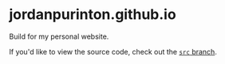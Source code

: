 # jordanpurinton.github.io
Build for my personal website.

If you'd like to view the source code, check out the [`src` branch](https://github.com/jordanpurinton/jordanpurinton.github.io/tree/src).
